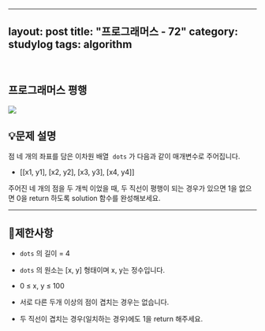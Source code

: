 ﻿
---
layout: post
title: "프로그래머스 - 72"
category: studylog
tags: algorithm
---

<br>

## 프로그래머스 평행


![](https://velog.velcdn.com/images/dlsdud9098/post/e1464da6-734f-4172-a5d3-8df73b71a328/image.png)
## 💡문제 설명
점 네 개의 좌표를 담은 이차원 배열  ```dots```
가 다음과 같이 매개변수로 주어집니다.


* [[x1, y1], [x2, y2], [x3, y3], [x4, y4]]


주어진 네 개의 점을 두 개씩 이었을 때, 두 직선이 평행이 되는 경우가 있으면 1을 없으면 0을 return 하도록 solution 함수를 완성해보세요.


---




## 🚫제한사항


* ```dots```
의 길이 = 4




* ```dots```
의 원소는 [x, y] 형태이며 x, y는 정수입니다.
* 0 ≤ x, y ≤ 100








* 서로 다른 두개 이상의 점이 겹치는 경우는 없습니다.




* 두 직선이 겹치는 경우(일치하는 경우)에도 1을 return 해주세요.


